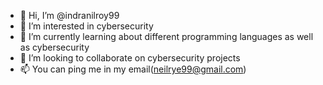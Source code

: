 - 👋 Hi, I’m @indranilroy99
- 👀 I’m interested in cybersecurity 
- 🌱 I’m currently learning about different programming languages as well as cybersecurity 
- 💞️ I’m looking to collaborate on cybersecurity projects
- 📫 You can ping me in my email(neilrye99@gmail.com)

<!---
indranilroy99/indranilroy99 is a ✨ special ✨ repository because its `README.md` (this file) appears on your GitHub profile.
You can click the Preview link to take a look at your changes.
--->
